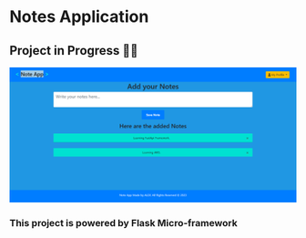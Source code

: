 # Notes Application

## Project in Progress 🚧🚧

!['Home Page'](/Site/static/home.png)

### This project is powered by Flask Micro-framework

